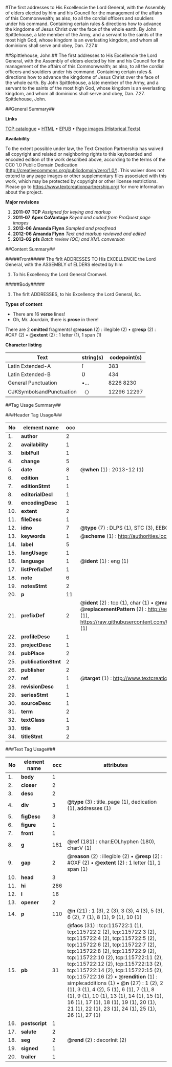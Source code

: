 #The first addresses to His Excellencie the Lord General, with the Assembly of elders elected by him and his Council for the management of the affairs of this Commonwealth; as also, to all the cordial officers and souldiers under his command. Containing certain rules & directions how to advance the kingdome of Jesus Christ over the face of the whole earth. By John Spittlehouse, a late member of the Army, and a servant to the saints of the most high God, whose kingdom is an everlasting kingdom, and whom all dominions shall serve and obey, Dan. 7.27.#

##Spittlehouse, John.##
The first addresses to His Excellencie the Lord General, with the Assembly of elders elected by him and his Council for the management of the affairs of this Commonwealth; as also, to all the cordial officers and souldiers under his command. Containing certain rules & directions how to advance the kingdome of Jesus Christ over the face of the whole earth. By John Spittlehouse, a late member of the Army, and a servant to the saints of the most high God, whose kingdom is an everlasting kingdom, and whom all dominions shall serve and obey, Dan. 7.27.
Spittlehouse, John.

##General Summary##

**Links**

[TCP catalogue](http://www.ota.ox.ac.uk/tcp/)  • 
[HTML](http://tei.it.ox.ac.uk/tcp/Texts-HTML/free/A93/A93700.html)  • 
[EPUB](http://tei.it.ox.ac.uk/tcp/Texts-EPUB/free/A93/A93700.epub) • 
[Page images (Historical Texts)](https://historicaltexts.jisc.ac.uk/eebo-99863518e)

**Availability**

To the extent possible under law, the Text Creation Partnership has waived all copyright and related or neighboring rights to this keyboarded and encoded edition of the work described above, according to the terms of the CC0 1.0 Public Domain Dedication (http://creativecommons.org/publicdomain/zero/1.0/). This waiver does not extend to any page images or other supplementary files associated with this work, which may be protected by copyright or other license restrictions. Please go to https://www.textcreationpartnership.org/ for more information about the project.

**Major revisions**

1. __2011-07__ __TCP__ *Assigned for keying and markup*
1. __2011-07__ __Apex CoVantage__ *Keyed and coded from ProQuest page images*
1. __2012-06__ __Amanda Flynn__ *Sampled and proofread*
1. __2012-06__ __Amanda Flynn__ *Text and markup reviewed and edited*
1. __2013-02__ __pfs__ *Batch review (QC) and XML conversion*

##Content Summary##

#####Front#####
The firſt ADDRESSES TO His EXCELLENCIE the Lord General, with the ASSEMBLY of ELDERS elected by him 
1. To his Excellency the Lord General Cromwel.

#####Body#####

1. The firſt ADDRESSES, to his Excellency the Lord General, &c.

**Types of content**

  * There are 16 **verse** lines!
  * Oh, Mr. Jourdain, there is **prose** in there!

There are 2 **omitted** fragments! 
 @__reason__ (2) : illegible (2)  •  @__resp__ (2) : #OXF (2)  •  @__extent__ (2) : 1 letter (1), 1 span (1)

**Character listing**


|Text|string(s)|codepoint(s)|
|---|---|---|
|Latin Extended-A|ſ|383|
|Latin Extended-B|Ʋ|434|
|General Punctuation|•…|8226 8230|
|CJKSymbolsandPunctuation|〈〉|12296 12297|

##Tag Usage Summary##

###Header Tag Usage###

|No|element name|occ|attributes|
|---|---|---|---|
|1.|__author__|2||
|2.|__availability__|1||
|3.|__biblFull__|1||
|4.|__change__|5||
|5.|__date__|8| @__when__ (1) : 2013-12 (1)|
|6.|__edition__|1||
|7.|__editionStmt__|1||
|8.|__editorialDecl__|1||
|9.|__encodingDesc__|1||
|10.|__extent__|2||
|11.|__fileDesc__|1||
|12.|__idno__|7| @__type__ (7) : DLPS (1), STC (3), EEBO-CITATION (1), PROQUEST (1), VID (1)|
|13.|__keywords__|1| @__scheme__ (1) : http://authorities.loc.gov/ (1)|
|14.|__label__|5||
|15.|__langUsage__|1||
|16.|__language__|1| @__ident__ (1) : eng (1)|
|17.|__listPrefixDef__|1||
|18.|__note__|6||
|19.|__notesStmt__|2||
|20.|__p__|11||
|21.|__prefixDef__|2| @__ident__ (2) : tcp (1), char (1)  •  @__matchPattern__ (2) : ([0-9\-]+):([0-9IVX]+) (1), (.+) (1)  •  @__replacementPattern__ (2) : http://eebo.chadwyck.com/downloadtiff?vid=$1&page=$2 (1), https://raw.githubusercontent.com/textcreationpartnership/Texts/master/tcpchars.xml#$1 (1)|
|22.|__profileDesc__|1||
|23.|__projectDesc__|1||
|24.|__pubPlace__|2||
|25.|__publicationStmt__|2||
|26.|__publisher__|2||
|27.|__ref__|1| @__target__ (1) : http://www.textcreationpartnership.org/docs/. (1)|
|28.|__revisionDesc__|1||
|29.|__seriesStmt__|1||
|30.|__sourceDesc__|1||
|31.|__term__|2||
|32.|__textClass__|1||
|33.|__title__|3||
|34.|__titleStmt__|2||


###Text Tag Usage###

|No|element name|occ|attributes|
|---|---|---|---|
|1.|__body__|1||
|2.|__closer__|2||
|3.|__desc__|2||
|4.|__div__|3| @__type__ (3) : title_page (1), dedication (1), addresses (1)|
|5.|__figDesc__|3||
|6.|__figure__|1||
|7.|__front__|1||
|8.|__g__|181| @__ref__ (181) : char:EOLhyphen (180), char:V (1)|
|9.|__gap__|2| @__reason__ (2) : illegible (2)  •  @__resp__ (2) : #OXF (2)  •  @__extent__ (2) : 1 letter (1), 1 span (1)|
|10.|__head__|3||
|11.|__hi__|286||
|12.|__l__|16||
|13.|__opener__|2||
|14.|__p__|110| @__n__ (21) : 1 (3), 2 (3), 3 (3), 4 (3), 5 (3), 6 (2), 7 (1), 8 (1), 9 (1), 10 (1)|
|15.|__pb__|31| @__facs__ (31) : tcp:115722:1 (1), tcp:115722:2 (2), tcp:115722:3 (2), tcp:115722:4 (2), tcp:115722:5 (2), tcp:115722:6 (2), tcp:115722:7 (2), tcp:115722:8 (2), tcp:115722:9 (2), tcp:115722:10 (2), tcp:115722:11 (2), tcp:115722:12 (2), tcp:115722:13 (2), tcp:115722:14 (2), tcp:115722:15 (2), tcp:115722:16 (2)  •  @__rendition__ (1) : simple:additions (1)  •  @__n__ (27) : 1 (2), 2 (1), 3 (1), 4 (2), 5 (1), 6 (1), 7 (1), 8 (1), 9 (1), 10 (1), 13 (1), 14 (1), 15 (1), 16 (1), 17 (1), 18 (1), 19 (1), 20 (1), 21 (1), 22 (1), 23 (1), 24 (1), 25 (1), 26 (1), 27 (1)|
|16.|__postscript__|1||
|17.|__salute__|2||
|18.|__seg__|2| @__rend__ (2) : decorInit (2)|
|19.|__signed__|1||
|20.|__trailer__|1||
